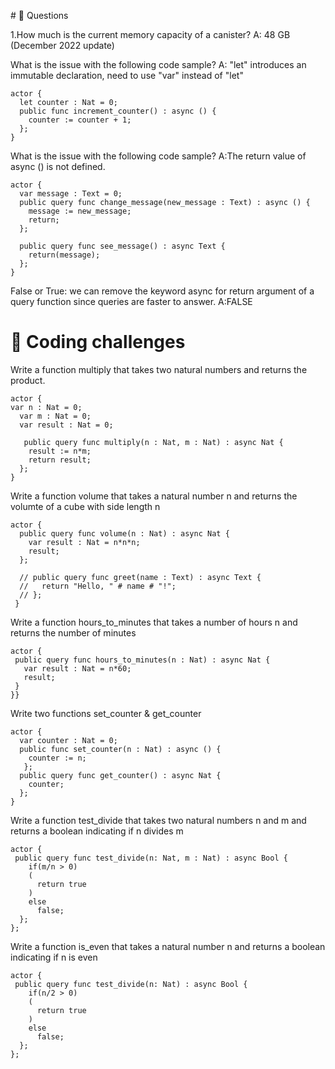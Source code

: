  #<a id="questions"> 🙋 Questions </a>

1.How much is the current memory capacity of a canister? 
A: 48 GB (December 2022 update)

What is the issue with the following code sample? 
A: "let" introduces an immutable declaration, need to use "var" instead of "let" 
```
actor {
  let counter : Nat = 0;
  public func increment_counter() : async () {
    counter := counter + 1;
  };
}
```
What is the issue with the following code sample? 
A:The return value of async () is not defined.
```
actor {
  var message : Text = 0;
  public query func change_message(new_message : Text) : async () {
    message := new_message;
    return;
  };
  
  public query func see_message() : async Text {
    return(message);
  };
}
```
False or True: we can remove the keyword async for return argument of a query function since queries are faster to answer. 
A:FALSE

# <a id="coding-challenges"> 🥊 Coding challenges </a>

Write a function multiply that takes two natural numbers and returns the product.
```
actor {
var n : Nat = 0;
  var m : Nat = 0;
  var result : Nat = 0;

   public query func multiply(n : Nat, m : Nat) : async Nat {
    result := n*m;
    return result;
  };
}
```
Write a function volume that takes a natural number n and returns the volumte of a cube with side length n
```
actor {
  public query func volume(n : Nat) : async Nat {
    var result : Nat = n*n*n;
    result;
  };

  // public query func greet(name : Text) : async Text {
  //   return "Hello, " # name # "!";
  // };
 }
``` 
 Write a function hours_to_minutes that takes a number of hours n and returns the number of minutes
 ```
 actor {
  public query func hours_to_minutes(n : Nat) : async Nat {
    var result : Nat = n*60;
    result;
  } 
}}
```
Write two functions set_counter & get_counter
```
actor {
  var counter : Nat = 0;
  public func set_counter(n : Nat) : async () {
    counter := n;
   };
  public query func get_counter() : async Nat {
    counter;
  };
}
```
Write a function test_divide that takes two natural numbers n and m and returns a boolean indicating if n divides m
```
actor {
 public query func test_divide(n: Nat, m : Nat) : async Bool {
    if(m/n > 0)
    (
      return true
    )
    else
      false;
  };
};
```
Write a function is_even that takes a natural number n and returns a boolean indicating if n is even
```
actor {
 public query func test_divide(n: Nat) : async Bool {
    if(n/2 > 0)
    (
      return true
    )
    else
      false;
  };
};
```
